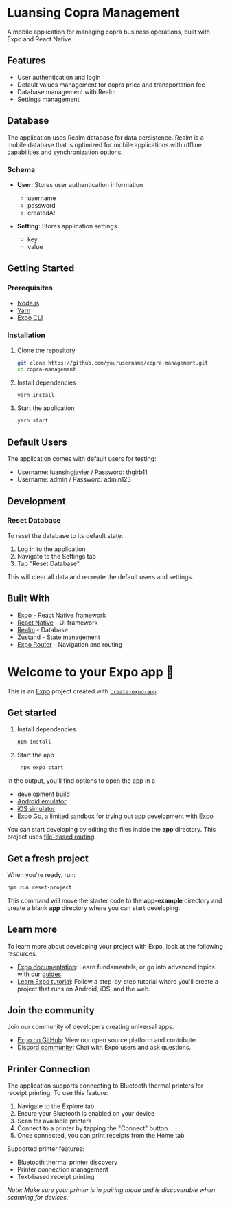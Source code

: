 # Luansing Copra Management

A mobile application for managing copra business operations, built with Expo and React Native.

## Features

- User authentication and login
- Default values management for copra price and transportation fee
- Database management with Realm
- Settings management

## Database

The application uses Realm database for data persistence. Realm is a mobile database that is optimized for mobile applications with offline capabilities and synchronization options.

### Schema

- **User**: Stores user authentication information

  - username
  - password
  - createdAt

- **Setting**: Stores application settings
  - key
  - value

## Getting Started

### Prerequisites

- [Node.js](https://nodejs.org/)
- [Yarn](https://yarnpkg.com/)
- [Expo CLI](https://docs.expo.dev/get-started/installation/)

### Installation

1. Clone the repository

   ```bash
   git clone https://github.com/yourusername/copra-management.git
   cd copra-management
   ```

2. Install dependencies

   ```bash
   yarn install
   ```

3. Start the application
   ```bash
   yarn start
   ```

## Default Users

The application comes with default users for testing:

- Username: luansingjavier / Password: thgirb11
- Username: admin / Password: admin123

## Development

### Reset Database

To reset the database to its default state:

1. Log in to the application
2. Navigate to the Settings tab
3. Tap "Reset Database"

This will clear all data and recreate the default users and settings.

## Built With

- [Expo](https://expo.dev/) - React Native framework
- [React Native](https://reactnative.dev/) - UI framework
- [Realm](https://realm.io/) - Database
- [Zustand](https://github.com/pmndrs/zustand) - State management
- [Expo Router](https://docs.expo.dev/router/introduction/) - Navigation and routing

# Welcome to your Expo app 👋

This is an [Expo](https://expo.dev) project created with [`create-expo-app`](https://www.npmjs.com/package/create-expo-app).

## Get started

1. Install dependencies

   ```bash
   npm install
   ```

2. Start the app

   ```bash
    npx expo start
   ```

In the output, you'll find options to open the app in a

- [development build](https://docs.expo.dev/develop/development-builds/introduction/)
- [Android emulator](https://docs.expo.dev/workflow/android-studio-emulator/)
- [iOS simulator](https://docs.expo.dev/workflow/ios-simulator/)
- [Expo Go](https://expo.dev/go), a limited sandbox for trying out app development with Expo

You can start developing by editing the files inside the **app** directory. This project uses [file-based routing](https://docs.expo.dev/router/introduction).

## Get a fresh project

When you're ready, run:

```bash
npm run reset-project
```

This command will move the starter code to the **app-example** directory and create a blank **app** directory where you can start developing.

## Learn more

To learn more about developing your project with Expo, look at the following resources:

- [Expo documentation](https://docs.expo.dev/): Learn fundamentals, or go into advanced topics with our [guides](https://docs.expo.dev/guides).
- [Learn Expo tutorial](https://docs.expo.dev/tutorial/introduction/): Follow a step-by-step tutorial where you'll create a project that runs on Android, iOS, and the web.

## Join the community

Join our community of developers creating universal apps.

- [Expo on GitHub](https://github.com/expo/expo): View our open source platform and contribute.
- [Discord community](https://chat.expo.dev): Chat with Expo users and ask questions.

## Printer Connection

The application supports connecting to Bluetooth thermal printers for receipt printing. To use this feature:

1. Navigate to the Explore tab
2. Ensure your Bluetooth is enabled on your device
3. Scan for available printers
4. Connect to a printer by tapping the "Connect" button
5. Once connected, you can print receipts from the Home tab

Supported printer features:

- Bluetooth thermal printer discovery
- Printer connection management
- Text-based receipt printing

_Note: Make sure your printer is in pairing mode and is discoverable when scanning for devices._
